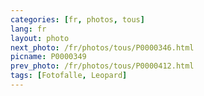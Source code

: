 ```yaml
---
categories: [fr, photos, tous]
lang: fr
layout: photo
next_photo: /fr/photos/tous/P0000346.html
picname: P0000349
prev_photo: /fr/photos/tous/P0000412.html
tags: [Fotofalle, Leopard]
---
```

